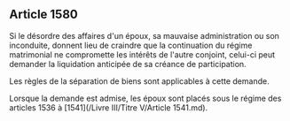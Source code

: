 Article 1580
----
Si le désordre des affaires d'un époux, sa mauvaise administration ou son
inconduite, donnent lieu de craindre que la continuation du régime matrimonial
ne compromette les intérêts de l'autre conjoint, celui-ci peut demander la
liquidation anticipée de sa créance de participation.

Les règles de la séparation de biens sont applicables à cette demande.

Lorsque la demande est admise, les époux sont placés sous le régime des articles
1536 à [1541](/Livre III/Titre V/Article 1541.md).
